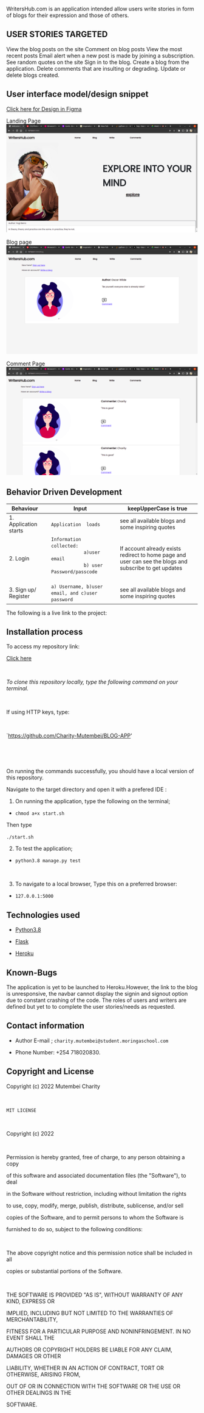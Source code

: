 

WritersHub.com is an application intended allow users write stories in form 
of blogs for their expression and those of others.

## USER STORIES TARGETED 

View the blog posts on the site
Comment on blog posts
View the most recent posts
Email alert when a new post is made by joining a subscription.
See random quotes on the site
Sign in to the blog.
Create a blog from the application.
Delete comments that are insulting or degrading.
Update or delete blogs created.



## User interface model/design snippet 
[Click here for Design in Figma](https://www.figma.com/file/DufPeR45G6iLdMajXFggHt/WritersHub.Com)

Landing Page
![image description](app/static/land.png)

Blog page
![image description](app/static/blog.png)

Comment Page
![image description](app/static/comment.png)







## Behavior Driven Development 



 <table>
    <thead>
      <tr>
        <th>Behaviour</th>
        <th></th>
        <th>Input</th>
         <th></th>
        <th>keepUpperCase is true</th>
      </tr>
    </thead>
    <tbody>
        <tr>
            <td>1. Application starts</td>
            <td></td>
            <td><code>Application  loads </code></td>
            <td><code></code></td>
            <td>see all available blogs and some inspiring quotes</td>
        </tr>
         <tr>
            <td>2. Login</td>
            <td></td>
            <td><code>Information collected:
            a)user email 
            b) user Password/passcode 
            </code></td>
            <td><code></code></td>
            <td>If account already exists redirect to home page and user can see the blogs and subscribe to get updates</td>
        </tr>
         <tr>
            <td>3. Sign up/ Register</td>
            <td></td>
            <td><code>a) Username, b)user email, and c)user password</code></td>
            <td><code></code></td>
            <td>see all available blogs and some inspiring quotes</td>
        </tr>
    </tbody>
  </table>

The following is a live link to the project:

## Installation process

To access my repository link:

[Click here](https://github.com/Charity-Mutembei/BLOG-APP)

​

*To clone this repository locally, type the following command on your terminal.*

​

If using HTTP keys, type:

​

`https://github.com/Charity-Mutembei/BLOG-APP'


​


​

On running the commands successfully, you should have a local version of this repository.

Navigate to the target directory and open it with a prefered IDE :

1. On running the application, type the following on the terminal;

+ `chmod a+x start.sh`

Then type

`./start.sh`

2. To test the application;

+ `python3.8 manage.py test`

​

3. To navigate to a local browser, Type this on a preferred browser:

+ `127.0.0.1:5000`

## Technologies used

* [Python3.8](https://www.python.org/)

* [Flask](http://flask.pocoo.org/)

* [Heroku](https://heroku.com)

## Known-Bugs

The application is yet to be launched to Heroku.However, the link to the blog is unresponsive, the navbar cannot display the signin and signout option due to constant crashing of the code. 
The roles of users and writers are defined but yet to to complete the user stories/needs as requested. 

## Contact information

+ Author E-mail ; `charity.mutembei@student.moringaschool.com`

+ Phone Number: +254 718020830.

## Copyright and License

Copyright (c) 2022 Mutembei Charity

​

`MIT LICENSE`

​

Copyright (c) 2022 

​

Permission is hereby granted, free of charge, to any person obtaining a copy

of this software and associated documentation files (the "Software"), to deal

in the Software without restriction, including without limitation the rights

to use, copy, modify, merge, publish, distribute, sublicense, and/or sell

copies of the Software, and to permit persons to whom the Software is

furnished to do so, subject to the following conditions:

​

The above copyright notice and this permission notice shall be included in all

copies or substantial portions of the Software.

​

THE SOFTWARE IS PROVIDED "AS IS", WITHOUT WARRANTY OF ANY KIND, EXPRESS OR

IMPLIED, INCLUDING BUT NOT LIMITED TO THE WARRANTIES OF MERCHANTABILITY,

FITNESS FOR A PARTICULAR PURPOSE AND NONINFRINGEMENT. IN NO EVENT SHALL THE

AUTHORS OR COPYRIGHT HOLDERS BE LIABLE FOR ANY CLAIM, DAMAGES OR OTHER

LIABILITY, WHETHER IN AN ACTION OF CONTRACT, TORT OR OTHERWISE, ARISING FROM,

OUT OF OR IN CONNECTION WITH THE SOFTWARE OR THE USE OR OTHER DEALINGS IN THE

SOFTWARE.







